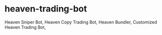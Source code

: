 # heaven-trading-bot
Heaven Sniper Bot, Heaven Copy Trading Bot, Heaven Bundler, Customized Heaven Trading Bot, 
